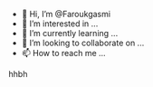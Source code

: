 - 👋 Hi, I’m @Faroukgasmi
- 👀 I’m interested in ...
- 🌱 I’m currently learning ...
- 💞️ I’m looking to collaborate on ...
- 📫 How to reach me ...

<!---
Faroukgasmi/Faroukgasmi is a ✨ special ✨ repository because its `README.md` (this file) appears on your GitHub profile.
You can click the Preview link to take a look at your changes.
--->hhbh

